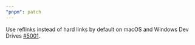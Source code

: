 ```yaml
---
"pnpm": patch
---
```


Use reflinks instead of hard links by default on macOS and Windows Dev Drives [#5001](https://github.com/pnpm/pnpm/issues/5001).
